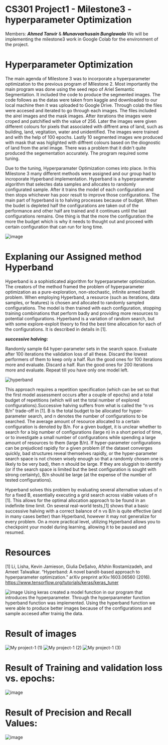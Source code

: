 # CS301 Project1 - Milestone3 - hyperparameter Optimization 
Members: ***Ahmed Tanvir*** & ***Munavvarhusain Bunglawala***
We will be implementing the milestone3 work in Google Colab for the environment of the project.  

# Hyperparameter Optimization


The main agenda of Milestone 3 was to incorporate a hyperparameter optimization to the previous program of MIlestone 2. Most importantly the main program was done using the seed repo of Ariel Semantic Segmentation. It included the code to produce the segmented images. The code follows as the datas were taken from kaggle and downloaded to our local machine then it was uploaded to Google Drive. Through colab the files were accesed and iterated to go through each images. The files included the airel images and the mask images. After iterations the images were croped and patchified with the value of 256. Later the images were given different colours for pixels that associated with diffrent area of land, such as building, land, vegitation, water and unidentified. The images were trained and with the help of 100 epochs. Lastly 10 segmented images wre produced with mask that was higlighted with diffrent colours based on the diognostic of land from the ariel image. There was a problem that it didn't quite produced the segementation accurately. The program required some tuning. 

Due to the tuning, Hyperparamater Optimization comes into place. In this Milestone 3 many different methods were assigned and our group had to incroporate Hyperband implementation. Hyperband is a hyperparameter algorithm that selectes data samples and allocates to randomly configurated sample. After it trains the model of each configuration and then stops whichever has poor result to improve those configurations. The main part of hyperband is to halving processes because of budget. When the budet is depleted half the configurations are taken out of the performance and other half are trained and it continues until the last configurations remains. One thing is that the more the configuration the more the budget which is why it needs to thought out and proceed with certain configuration that can run for long time. 

![image](https://user-images.githubusercontent.com/113075133/202832875-64a204d3-b23c-4571-924b-fdd993dfc42f.png)

# Explaning our Assigned method Hyperband 

Hyperband is a sophisticated algorithm for hyperparameter optimization. The creators of the method framed the problem of hyperparameter optimization as a pure-exploration, non-stochastic, infinite armed bandit problem. When employing Hyperband, a resource (such as iterations, data samples, or features) is chosen and allocated to randomly sampled configurations. The model is then trained with each configuration, stopping training combinations that perform badly and providing more resources to potential configurations. Hyperband is a variation of random search, but with some explore-exploit theory to find the best time allocation for each of the configurations. It is described in details in [1]. 

***successive halving:***  

Randomly sample 64 hyper-parameter sets in the search space. Evaluate after 100 iterations the validation loss of all these.  Discard the lowest performers of them to keep only a half.  Run the good ones for 100 iterations more and evaluate. Discard a half.  Run the good ones for 200 iterations more and evaluate.  Repeat till you have only one model left.  

![hyperband](https://user-images.githubusercontent.com/98997616/202865044-09cea9e9-2bbe-418d-a627-6ab22f9b449f.JPG)

This approach requires a repetition specification (which can be set so that the first model assessment occurs after a couple of epochs) and a total budget of repetitions (which will set the total number of explored configurations).Successive halving suffers from what is called the “n vs B/n” trade-off in [1]. B is the total budget to be allocated for hyper-parameter search, and n denotes the number of configurations to be searched. The average amount of resource allocated to a certain configuration is denoted by B/n. For a given budget, it is unclear whether to search for a big number of configurations (large n) in a short period of time, or to investigate a small number of configurations while spending a large amount of resources to them (large B/n). If hyper-parameter configurations can be prejudiced rapidly for a given problem (if the dataset converges quickly, bad structures reveal themselves rapidly, or the hyper-parameter search space is not chosen wisely enough so that a randomly chosen one is likely to be very bad), then n should be large. If they are sluggish to identify (or if the search space is limited but the best configuration is sought with strong certainty), B/n should be large (at the expense of the number of tested configurations).

Hyperband solves this problem by evaluating several alternative values of n for a fixed B, essentially executing a grid search across viable values of n [1].
This allows for the optimal allocation approach to be found in an indefinite time limit.
On several real-world tests,[1] shows that a basic successive halving with a correct balance of n vs B/n is quite effective (and in many cases better) than Hyperband, however it may not generalize for every problem. On a more practical level, utilizing Hyperband allows you to checkpoint your model during learning, allowing it to be paused and resumed.

# Resources
[1] Li, Lisha, Kevin Jamieson, Giulia DeSalvo, Afshin Rostamizadeh, and Ameet Talwalkar. “Hyperband: A novel bandit-based approach to hyperparameter optimization.” arXiv preprint arXiv:1603.06560 (2016).
https://www.tensorflow.org/tutorials/keras/keras_tuner

![image](https://user-images.githubusercontent.com/113075133/202935011-e15bdb3d-a0af-40d8-aebb-8c914db59626.png)
Using keras created a model function in our program that introduces the hyperparameter. Through the hyperparameter function hyperband function was implemented. Using the hyperband function we were able to produce better images because of the configurations and sample accesed after trainig the data. 

# Result of images 
![My project-1 (1)](https://user-images.githubusercontent.com/113075133/202917500-69a4d611-de2e-4646-ae45-fff54845bdfb.png)
![My project-1 (2)](https://user-images.githubusercontent.com/113075133/202917558-cd980e92-06f8-48bc-8ede-194d191bff76.png)
![My project-1 (3)](https://user-images.githubusercontent.com/113075133/202917512-caee91b3-6f57-44b5-a444-d43c5050cb42.png)


# Result of Training and validation loss vs. epochs:  
![image](https://user-images.githubusercontent.com/113075133/202926531-008510f4-a2d1-4907-9219-790cd1742dcf.png)

# Result of Precision and Recall Values:  
![image](https://user-images.githubusercontent.com/113075133/202925700-dc84fe28-b0ca-4906-a1fd-b0c0029b4056.png)


